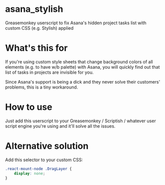 # asana_stylish

Greasemonkey userscript to fix Asana's hidden project tasks list with custom CSS (e.g. Stylish) applied

# What's this for

If you're using custom style sheets that change background colors of all elements (e.g. to have w/b palette) with Asana, you will quickly find out that list of tasks in projects are invisible for you.

Since Asana's support is being a dick and they never solve their customers' problems, this is a tiny workaround.

# How to use

Just add this userscript to your Greasemonkey / Scriptish / whatever user script engine you're using and it'll solve all the issues.

# Alternative solution

Add this selector to your custom CSS:

```css
.react-mount-node .DragLayer {
    display: none;
}
```
